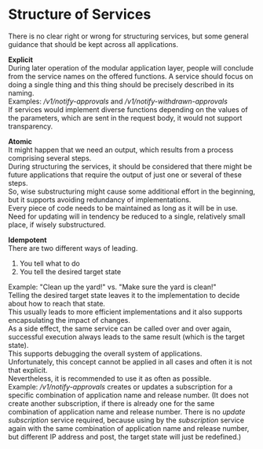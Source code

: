 # Structure of Services

There is no clear right or wrong for structuring services, but some general guidance that should be kept across all applications.

**Explicit**  
During later operation of the modular application layer, people will conclude from the service names on the offered functions.
A service should focus on doing a single thing and this thing should be precisely described in its naming.  
Examples: _/v1/notify-approvals_ and _/v1/notify-withdrawn-approvals_  
If services would implement diverse functions depending on the values of the parameters, which are sent in the request body, it would not support transparency.

**Atomic**  
It might happen that we need an output, which results from a process comprising several steps.  
During structuring the services, it should be considered that there might be future applications that require the output of just one or several of these steps.  
So, wise substructuring might cause some additional effort in the beginning, but it supports avoiding redundancy of implementations.  
Every piece of code needs to be maintained as long as it will be in use.  
Need for updating will in tendency be reduced to a single, relatively small place, if wisely substructured.

**Idempotent**  
There are two different ways of leading.
1) You tell what to do
2) You tell the desired target state  

Example: "Clean up the yard!" vs. "Make sure the yard is clean!"  
Telling the desired target state leaves it to the implementation to decide about how to reach that state.  
This usually leads to more efficient implementations and it also supports encapsulating the impact of changes.  
As a side effect, the same service can be called over and over again, successful execution always leads to the same result (which is the target state).  
This supports debugging the overall system of applications.  
Unfortunately, this concept cannot be applied in all cases and often it is not that explicit.  
Nevertheless, it is recommended to use it as often as possible.  
Example: _/v1/notify-approvals_ creates or updates a subscription for a specific combination of application name and release number. (It does not create another subscription, if there is already one for the same combination of application name and release number. There is no _update subscription_ service required, because using by the _subscription_ service again with the same combination of application name and release number, but different IP address and post, the target state will just be redefined.)
